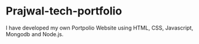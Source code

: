 # Prajwal-tech-portfolio
I have developed my own Portpolio Website using HTML, CSS, Javascript, Mongodb and Node.js.
